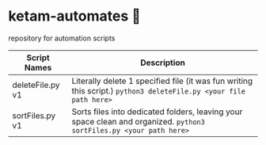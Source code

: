 # ketam-automates :crab:
repository for automation scripts 

| Script Names | Description |
| ----------- | ----------- |
| deleteFile.py v1| Literally delete 1 specified file (it was fun writing this script.) `python3 deleteFile.py <your file path here>`|
| sortFiles.py v1| Sorts files into dedicated folders, leaving your space clean and organized.  `python3 sortFiles.py <your path here>` |